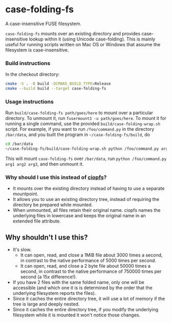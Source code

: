 # case-folding-fs
A case-insensitive FUSE filesystem.

`case-folding-fs` mounts over an existing directory and provides case-insensitive lookup within it (using Unicode case-folding).  This is mainly useful for running scripts written on Mac OS or Windows that assume the filesystem is case-insensitive.

### Build instructions

In the checkout directory:
```sh
cmake -S . -B build -DCMAKE_BUILD_TYPE=Release
cmake --build build --target case-folding-fs
```

### Usage instructions

Run `build/case-folding-fs path/goes/here` to mount over a particular directory.  To unmount it, run `fusermount3 -u path/goes/here`.  To mount it for running a single command, use the provided `build/case-folding-wrap.sh` script.  For example, if you want to run `/foo/command.py` in the directory `/bar/data`, and you built the program in `~/case-folding-fs/build`, do
```sh
cd /bar/data
~/case-folding-fs/build/case-folding-wrap.sh python /foo/command.py arg1 arg2 arg3
```

This will mount `case-folding-fs` over `/bar/data`, run `python /foo/command.py arg1 arg2 arg3`, and then unmount it.

### Why should I use this instead of [ciopfs](https://www.brain-dump.org/projects/ciopfs/)?

* It mounts over the existing directory instead of having to use a separate mountpoint.
* It allows you to use an existing directory tree, instead of requiring the directory be prepared while mounted.
* When unmounted, all files retain their original name.  ciopfs names the underlying files in lowercase and keeps the original name in an extended file attribute.

## Why shouldn't I use this?

* It's slow.
  * It can open, read, and close a 1MiB file about 3000 times a second, in contrast to the native performance of 5000 times per second.
  * It can open, read, and close a 2 byte file about 50000 times a second, in contrast to the native performance of 750000 times per second (a 15x difference!).
* If you have 2 files with the same folded name, only one will be accessible (and which one it is is determined by the order that the underlying filesystem reports the files).
* Since it caches the entire directory tree, it will use a lot of memory if the tree is large and deeply nested.
* Since it caches the entire directory tree, if you modify the underlying filesystem while it is mounted it won't notice those changes.
